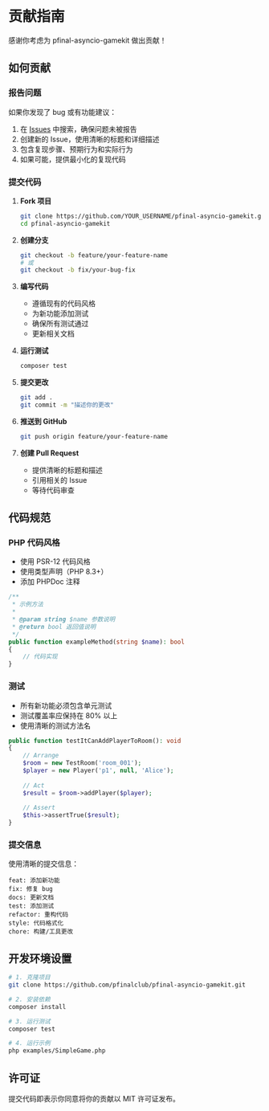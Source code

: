 # 贡献指南

感谢你考虑为 pfinal-asyncio-gamekit 做出贡献！

## 如何贡献

### 报告问题

如果你发现了 bug 或有功能建议：

1. 在 [Issues](https://github.com/pfinalclub/pfinal-asyncio-gamekit/issues) 中搜索，确保问题未被报告
2. 创建新的 Issue，使用清晰的标题和详细描述
3. 包含复现步骤、预期行为和实际行为
4. 如果可能，提供最小化的复现代码

### 提交代码

1. **Fork 项目**
   ```bash
   git clone https://github.com/YOUR_USERNAME/pfinal-asyncio-gamekit.git
   cd pfinal-asyncio-gamekit
   ```

2. **创建分支**
   ```bash
   git checkout -b feature/your-feature-name
   # 或
   git checkout -b fix/your-bug-fix
   ```

3. **编写代码**
   - 遵循现有的代码风格
   - 为新功能添加测试
   - 确保所有测试通过
   - 更新相关文档

4. **运行测试**
   ```bash
   composer test
   ```

5. **提交更改**
   ```bash
   git add .
   git commit -m "描述你的更改"
   ```

6. **推送到 GitHub**
   ```bash
   git push origin feature/your-feature-name
   ```

7. **创建 Pull Request**
   - 提供清晰的标题和描述
   - 引用相关的 Issue
   - 等待代码审查

## 代码规范

### PHP 代码风格

- 使用 PSR-12 代码风格
- 使用类型声明（PHP 8.3+）
- 添加 PHPDoc 注释

```php
/**
 * 示例方法
 * 
 * @param string $name 参数说明
 * @return bool 返回值说明
 */
public function exampleMethod(string $name): bool
{
    // 代码实现
}
```

### 测试

- 所有新功能必须包含单元测试
- 测试覆盖率应保持在 80% 以上
- 使用清晰的测试方法名

```php
public function testItCanAddPlayerToRoom(): void
{
    // Arrange
    $room = new TestRoom('room_001');
    $player = new Player('p1', null, 'Alice');
    
    // Act
    $result = $room->addPlayer($player);
    
    // Assert
    $this->assertTrue($result);
}
```

### 提交信息

使用清晰的提交信息：

```
feat: 添加新功能
fix: 修复 bug
docs: 更新文档
test: 添加测试
refactor: 重构代码
style: 代码格式化
chore: 构建/工具更改
```

## 开发环境设置

```bash
# 1. 克隆项目
git clone https://github.com/pfinalclub/pfinal-asyncio-gamekit.git

# 2. 安装依赖
composer install

# 3. 运行测试
composer test

# 4. 运行示例
php examples/SimpleGame.php
```

## 许可证

提交代码即表示你同意将你的贡献以 MIT 许可证发布。

